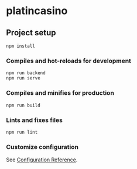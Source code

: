 # platincasino

## Project setup
```
npm install
```

### Compiles and hot-reloads for development
```
npm run backend
npm run serve

```

### Compiles and minifies for production
```
npm run build
```

### Lints and fixes files
```
npm run lint
```

### Customize configuration
See [Configuration Reference](https://cli.vuejs.org/config/).
